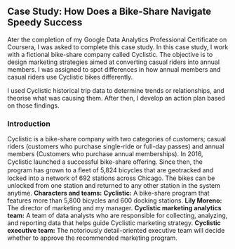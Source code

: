 ## Case Study: How Does a Bike-Share Navigate Speedy Success

Ater the completion of my Google Data Analytics Professional Certificate on Coursera, I was asked to complete this case study. In this case study, I work with a fictional bike-share company called Cyclistic. The objective is to design marketing strategies aimed at converting casual riders into annual members. I was assigned to spot differences in how annual members and casual riders use Cyclistic bikes differently. 

I used Cyclistic historical trip data to determine trends or relationships, and theorise what was causing them. After then, I develop an action plan based on those findings. 

### Introduction 
Cyclistic is a bike-share company with two categories of customers; casual riders (customers who purchase single-ride or full-day passes) and annual members (Customers who purchase annual memberships).
In 2016, Cyclistic launched a successful bike-share oﬀering. Since then, the program has grown to a ﬂeet of 5,824 bicycles that are geotracked and locked into a network of 692 stations across Chicago. The bikes can be unlocked from one station and returned to any other station in the system anytime.
**Characters and teams:**
**Cyclistic:** A bike-share program that features more than 5,800 bicycles and 600 docking stations.
**Lily Moreno:** The director of marketing and my manager.
**Cyclistic marketing analytics team:** A team of data analysts who are responsible for collecting, analyzing, and reporting data that helps guide Cyclistic marketing strategy.
**Cyclistic executive team:** The notoriously detail-oriented executive team will decide whether to approve the recommended marketing program.


